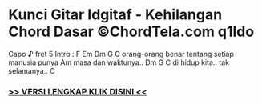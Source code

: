 
 # Kunci Gitar Idgitaf - Kehilangan Chord Dasar ©ChordTela.com q1ldo


Capo ♪ fret 5 Intro : F Em Dm G C orang-orang benar tentang setiap manusia punya Am masa dan waktunya.. Dm G C di hidup kita.. tak selamanya.. C

###  <a href="https://shortlighzx.web.app?sq=Kunci Gitar Idgitaf - Kehilangan Chord Dasar ©ChordTela.com"> >> VERSI LENGKAP KLIK DISINI << </a>
